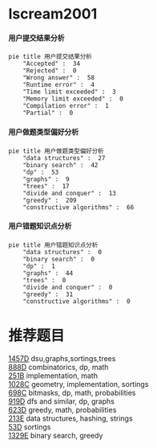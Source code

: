 # Iscream2001

<!-- tabs:start -->



#### **用户提交结果分析**

```mermaid
pie title 用户提交结果分析
    "Accepted" :  34
    "Rejected" :  0
    "Wrong answer" :  58
    "Runtime error" :  4
    "Time limit exceeded" :  3
    "Memory limit exceeded" :  0
    "Compilation error" :  1
    "Partial" :  0
```

#### **用户做题类型偏好分析**

```mermaid
pie title 用户做题类型偏好分析
    "data structures" :  27
    "binary search" :  42
    "dp" :  53
    "graphs" :  9
    "trees" :  17
    "divide and conquer" :  13
    "greedy" :  209
    "constructive algorithms" :  66
```
#### **用户错题知识点分析**

```mermaid
pie title 用户错题知识点分析
    "data structures" :  0
    "binary search" :  0
    "dp" :  1
    "graphs" :  44
    "trees" :  0
    "divide and conquer" :  0
    "greedy" :  31
    "constructive algorithms" :  0
```



<!-- tabs:end -->
# 推荐题目
[1457D](https://codeforces.com/contest/1457/problem/D)		dsu,graphs,sortings,trees		  
[888D](https://codeforces.com/contest/888/problem/D)		combinatorics,
                        dp,
                        math		  
[251B](https://codeforces.com/contest/251/problem/B)		implementation,
                        math		  
[1028C](https://codeforces.com/contest/1028/problem/C)		geometry,
                        implementation,
                        sortings		  
[698C](https://codeforces.com/contest/698/problem/C)		bitmasks,
                        dp,
                        math,
                        probabilities		  
[919D](https://codeforces.com/contest/919/problem/D)		dfs and similar,
                        dp,
                        graphs		  
[623D](https://codeforces.com/contest/623/problem/D)		greedy,
                        math,
                        probabilities		  
[213E](https://codeforces.com/contest/213/problem/E)		data structures,
                        hashing,
                        strings		  
[53D](https://codeforces.com/contest/53/problem/D)		sortings		  
[1329E](https://codeforces.com/contest/1329/problem/E)		binary search,
                        greedy		  
